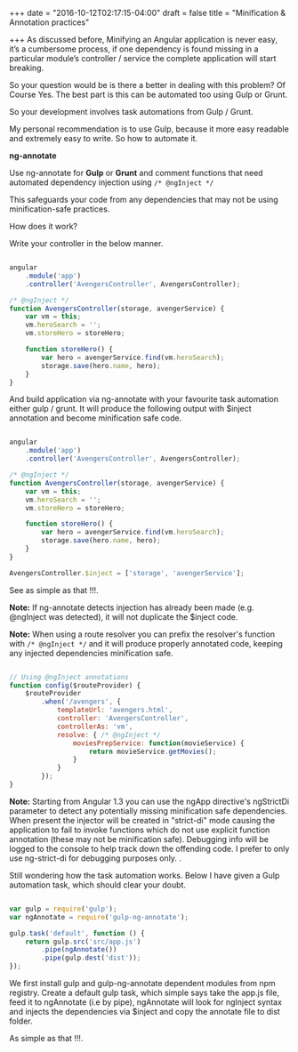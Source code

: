 +++
date = "2016-10-12T02:17:15-04:00"
draft = false
title = "Minification & Annotation practices"

+++
As discussed before, Minifying an Angular application is never easy, it’s a cumbersome process, if one dependency is found missing in a particular module’s controller / service the complete application will start breaking.

So your question would be is there a better in dealing with this problem? Of Course Yes. The best part is this can be automated too using Gulp or Grunt.

So your development involves task automations from Gulp / Grunt.

My personal recommendation is to use Gulp, because it more easy readable and extremely easy to write. So how to automate it.

<b>ng-annotate</b>

Use ng-annotate for <b>Gulp</b> or <b>Grunt</b> and comment functions that need automated dependency injection using `/* @ngInject */`

This safeguards your code from any dependencies that may not be using minification-safe practices.

How does it work?

Write your controller in the below manner.

```javascript

angular
    .module('app')
    .controller('AvengersController', AvengersController);

/* @ngInject */
function AvengersController(storage, avengerService) {
    var vm = this;
    vm.heroSearch = '';
    vm.storeHero = storeHero;

    function storeHero() {
        var hero = avengerService.find(vm.heroSearch);
        storage.save(hero.name, hero);
    }
}


```

And build application via ng-annotate with your favourite task automation either gulp / grunt. It will produce the following output with $inject annotation and become minification safe code.

```javascript

angular
    .module('app')
    .controller('AvengersController', AvengersController);

/* @ngInject */
function AvengersController(storage, avengerService) {
    var vm = this;
    vm.heroSearch = '';
    vm.storeHero = storeHero;

    function storeHero() {
        var hero = avengerService.find(vm.heroSearch);
        storage.save(hero.name, hero);
    }
}

AvengersController.$inject = ['storage', 'avengerService'];


```

See as simple as that !!!.

<b>Note:</b> If ng-annotate detects injection has already been made (e.g. @ngInject was detected), it will not duplicate the $inject code.

<b>Note:</b> When using a route resolver you can prefix the resolver's function with `/* @ngInject */` and it will produce properly annotated code, keeping any injected dependencies minification safe.

```javascript

// Using @ngInject annotations
function config($routeProvider) {
    $routeProvider
        .when('/avengers', {
            templateUrl: 'avengers.html',
            controller: 'AvengersController',
            controllerAs: 'vm',
            resolve: { /* @ngInject */
                moviesPrepService: function(movieService) {
                    return movieService.getMovies();
                }
            }
        });
}

```

<b>Note:</b> Starting from Angular 1.3 you can use the ngApp directive's ngStrictDi parameter to detect any potentially missing minification safe dependencies. When present the injector will be created in "strict-di" mode causing the application to fail to invoke functions which do not use explicit function annotation (these may not be minification safe). Debugging info will be logged to the console to help track down the offending code. I prefer to only use ng-strict-di for debugging purposes only. <body ng-app="APP" ng-strict-di>.

Still wondering how the task automation works. Below I have given a Gulp automation task, which should clear your doubt.

```javascript

var gulp = require('gulp');
var ngAnnotate = require('gulp-ng-annotate');

gulp.task('default', function () {
    return gulp.src('src/app.js')
        .pipe(ngAnnotate())
        .pipe(gulp.dest('dist'));
});

```
We first install gulp and gulp-ng-annotate dependent modules from npm registry. Create a default gulp task, which simple says take the app.js file, feed it to ngAnnotate (i.e by pipe), ngAnnotate will look for ngInject syntax and injects the dependencies via $inject and copy the annotate file to dist folder.

As simple as that !!!.
